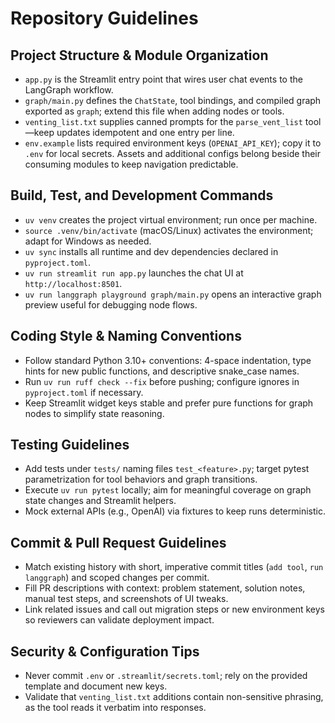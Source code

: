 # Repository Guidelines

## Project Structure & Module Organization
- `app.py` is the Streamlit entry point that wires user chat events to the LangGraph workflow.
- `graph/main.py` defines the `ChatState`, tool bindings, and compiled graph exported as `graph`; extend this file when adding nodes or tools.
- `venting_list.txt` supplies canned prompts for the `parse_vent_list` tool—keep updates idempotent and one entry per line.
- `env.example` lists required environment keys (`OPENAI_API_KEY`); copy it to `.env` for local secrets. Assets and additional configs belong beside their consuming modules to keep navigation predictable.

## Build, Test, and Development Commands
- `uv venv` creates the project virtual environment; run once per machine.
- `source .venv/bin/activate` (macOS/Linux) activates the environment; adapt for Windows as needed.
- `uv sync` installs all runtime and dev dependencies declared in `pyproject.toml`.
- `uv run streamlit run app.py` launches the chat UI at `http://localhost:8501`.
- `uv run langgraph playground graph/main.py` opens an interactive graph preview useful for debugging node flows.

## Coding Style & Naming Conventions
- Follow standard Python 3.10+ conventions: 4-space indentation, type hints for new public functions, and descriptive snake_case names.
- Run `uv run ruff check --fix` before pushing; configure ignores in `pyproject.toml` if necessary.
- Keep Streamlit widget keys stable and prefer pure functions for graph nodes to simplify state reasoning.

## Testing Guidelines
- Add tests under `tests/` naming files `test_<feature>.py`; target pytest parametrization for tool behaviors and graph transitions.
- Execute `uv run pytest` locally; aim for meaningful coverage on graph state changes and Streamlit helpers.
- Mock external APIs (e.g., OpenAI) via fixtures to keep runs deterministic.

## Commit & Pull Request Guidelines
- Match existing history with short, imperative commit titles (`add tool`, `run langgraph`) and scoped changes per commit.
- Fill PR descriptions with context: problem statement, solution notes, manual test steps, and screenshots of UI tweaks.
- Link related issues and call out migration steps or new environment keys so reviewers can validate deployment impact.

## Security & Configuration Tips
- Never commit `.env` or `.streamlit/secrets.toml`; rely on the provided template and document new keys.
- Validate that `venting_list.txt` additions contain non-sensitive phrasing, as the tool reads it verbatim into responses.
